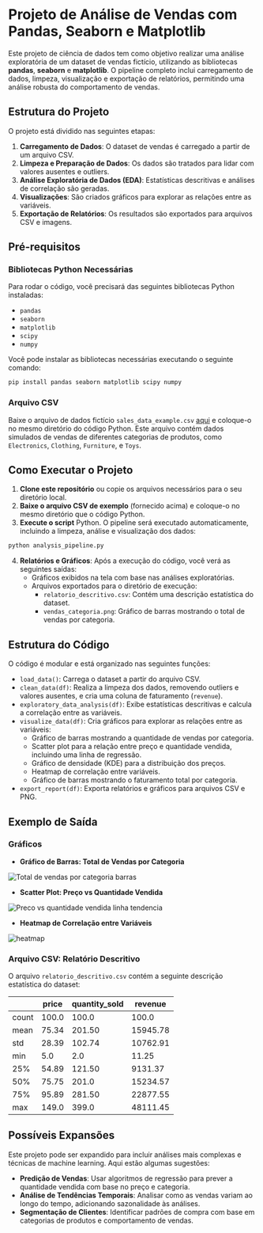 # Projeto de Análise de Vendas com Pandas, Seaborn e Matplotlib

Este projeto de ciência de dados tem como objetivo realizar uma análise exploratória de um dataset de vendas fictício, utilizando as bibliotecas **pandas**, **seaborn** e **matplotlib**. O pipeline completo inclui carregamento de dados, limpeza, visualização e exportação de relatórios, permitindo uma análise robusta do comportamento de vendas.

## Estrutura do Projeto

O projeto está dividido nas seguintes etapas:

1. **Carregamento de Dados**: O dataset de vendas é carregado a partir de um arquivo CSV.
2. **Limpeza e Preparação de Dados**: Os dados são tratados para lidar com valores ausentes e outliers.
3. **Análise Exploratória de Dados (EDA)**: Estatísticas descritivas e análises de correlação são geradas.
4. **Visualizações**: São criados gráficos para explorar as relações entre as variáveis.
5. **Exportação de Relatórios**: Os resultados são exportados para arquivos CSV e imagens.

## Pré-requisitos

### Bibliotecas Python Necessárias

Para rodar o código, você precisará das seguintes bibliotecas Python instaladas:

- `pandas`
- `seaborn`
- `matplotlib`
- `scipy`
- `numpy`

Você pode instalar as bibliotecas necessárias executando o seguinte comando:

```bash
pip install pandas seaborn matplotlib scipy numpy
```

### Arquivo CSV

Baixe o arquivo de dados fictício `sales_data_example.csv` [aqui](sandbox:/mnt/data/sales_data_example.csv) e coloque-o no mesmo diretório do código Python. Este arquivo contém dados simulados de vendas de diferentes categorias de produtos, como `Electronics`, `Clothing`, `Furniture`, e `Toys`.

## Como Executar o Projeto

1. **Clone este repositório** ou copie os arquivos necessários para o seu diretório local.
2. **Baixe o arquivo CSV de exemplo** (fornecido acima) e coloque-o no mesmo diretório que o código Python.
3. **Execute o script** Python. O pipeline será executado automaticamente, incluindo a limpeza, análise e visualização dos dados:

```bash
python analysis_pipeline.py
```

4. **Relatórios e Gráficos**: Após a execução do código, você verá as seguintes saídas:
   - Gráficos exibidos na tela com base nas análises exploratórias.
   - Arquivos exportados para o diretório de execução:
     - `relatorio_descritivo.csv`: Contém uma descrição estatística do dataset.
     - `vendas_categoria.png`: Gráfico de barras mostrando o total de vendas por categoria.

## Estrutura do Código

O código é modular e está organizado nas seguintes funções:

- `load_data()`: Carrega o dataset a partir do arquivo CSV.
- `clean_data(df)`: Realiza a limpeza dos dados, removendo outliers e valores ausentes, e cria uma coluna de faturamento (`revenue`).
- `exploratory_data_analysis(df)`: Exibe estatísticas descritivas e calcula a correlação entre as variáveis.
- `visualize_data(df)`: Cria gráficos para explorar as relações entre as variáveis:
  - Gráfico de barras mostrando a quantidade de vendas por categoria.
  - Scatter plot para a relação entre preço e quantidade vendida, incluindo uma linha de regressão.
  - Gráfico de densidade (KDE) para a distribuição dos preços.
  - Heatmap de correlação entre variáveis.
  - Gráfico de barras mostrando o faturamento total por categoria.
- `export_report(df)`: Exporta relatórios e gráficos para arquivos CSV e PNG.

## Exemplo de Saída

### Gráficos

- **Gráfico de Barras: Total de Vendas por Categoria**

![Total de vendas por categoria barras](https://github.com/user-attachments/assets/60caa280-9c75-4bec-b9e1-4085d2512381)


- **Scatter Plot: Preço vs Quantidade Vendida**

![Preco vs quantidade vendida linha tendencia](https://github.com/user-attachments/assets/48b18c70-a905-4d75-9343-93fd2361d53f)


- **Heatmap de Correlação entre Variáveis**

![heatmap](https://github.com/user-attachments/assets/81dd83ba-43f3-48ef-a8ea-525fdded09e3)


### Arquivo CSV: Relatório Descritivo

O arquivo `relatorio_descritivo.csv` contém a seguinte descrição estatística do dataset:

|          | price    | quantity_sold | revenue   |
|----------|----------|---------------|-----------|
| count    | 100.0    | 100.0         | 100.0     |
| mean     | 75.34    | 201.50        | 15945.78  |
| std      | 28.39    | 102.74        | 10762.91  |
| min      | 5.0      | 2.0           | 11.25     |
| 25%      | 54.89    | 121.50        | 9131.37   |
| 50%      | 75.75    | 201.0         | 15234.57  |
| 75%      | 95.89    | 281.50        | 22877.55  |
| max      | 149.0    | 399.0         | 48111.45  |

## Possíveis Expansões

Este projeto pode ser expandido para incluir análises mais complexas e técnicas de machine learning. Aqui estão algumas sugestões:

- **Predição de Vendas**: Usar algoritmos de regressão para prever a quantidade vendida com base no preço e categoria.
- **Análise de Tendências Temporais**: Analisar como as vendas variam ao longo do tempo, adicionando sazonalidade às análises.
- **Segmentação de Clientes**: Identificar padrões de compra com base em categorias de produtos e comportamento de vendas.

